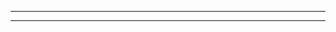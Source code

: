   --------------------- --------------------- -------------------------------------------------------------------------------------------------------------------------------------------------------------------------------------------------------------------------------------------------------------------
  --------------------- --------------------- -------------------------------------------------------------------------------------------------------------------------------------------------------------------------------------------------------------------------------------------------------------------
